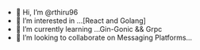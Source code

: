 - 👋 Hi, I’m @rthiru96
- 👀 I’m interested in ...[React and Golang]
- 🌱 I’m currently learning ...Gin-Gonic && Grpc
- 💞️ I’m looking to collaborate on Messaging Platforms...


<!---
rthiru96/rthiru96 is a ✨ special ✨ repository because its `README.md` (this file) appears on your GitHub profile.
You can click the Preview link to take a look at your changes.
--->
